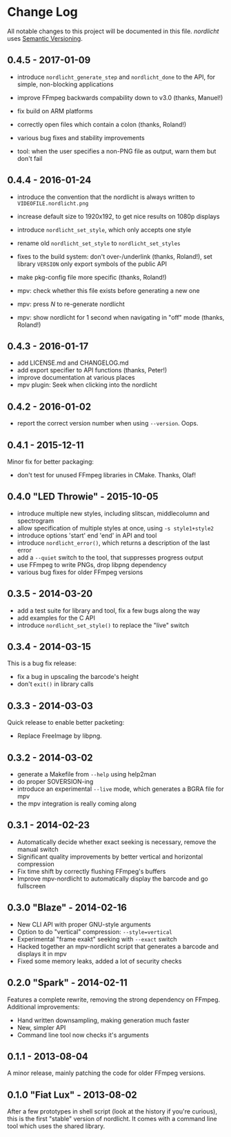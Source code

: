 # Change Log

All notable changes to this project will be documented in this file.
*nordlicht* uses [Semantic Versioning](http://semver.org/).

## 0.4.5 - 2017-01-09

- introduce `nordlicht_generate_step` and `nordlicht_done` to the API, for simple, non-blocking applications
- improve FFmpeg backwards compability down to v3.0 (thanks, Manuel!)
- fix build on ARM platforms
- correctly open files which contain a colon (thanks, Roland!)
- various bug fixes and stability improvements

- tool: when the user specifies a non-PNG file as output, warn them but don't fail

## 0.4.4 - 2016-01-24

- introduce the convention that the nordlicht is always written to `VIDEOFILE.nordlicht.png`
- increase default size to 1920x192, to get nice results on 1080p displays
- introduce `nordlicht_set_style`, which only accepts one style
- rename old `nordlicht_set_style` to `nordlicht_set_styles`
- fixes to the build system: don't over-/underlink (thanks, Roland!), set library `VERSION` only export symbols of the public API
- make pkg-config file more specific (thanks, Roland!)

- mpv: check whether this file exists before generating a new one
- mpv: press *N* to re-generate nordlicht
- mpv: show nordlicht for 1 second when navigating in "off" mode (thanks, Roland!)

## 0.4.3 - 2016-01-17

- add LICENSE.md and CHANGELOG.md
- add export specifier to API functions (thanks, Peter!)
- improve documentation at various places
- mpv plugin: Seek when clicking into the nordlicht

## 0.4.2 - 2016-01-02

- report the correct version number when using `--version`. Oops.

## 0.4.1 - 2015-12-11

Minor fix for better packaging:

- don't test for unused FFmpeg libraries in CMake. Thanks, Olaf!

## 0.4.0 "LED Throwie" - 2015-10-05

- introduce multiple new styles, including slitscan, middlecolumn and spectrogram
- allow specification of multiple styles at once, using `-s style1+style2`
- introduce options 'start' end 'end' in API and tool
- introduce `nordlicht_error()`, which returns a description of the last error
- add a `--quiet` switch to the tool, that suppresses progress output
- use FFmpeg to write PNGs, drop libpng dependency
- various bug fixes for older FFmpeg versions

## 0.3.5 - 2014-03-20

- add a test suite for library and tool, fix a few bugs along the way
- add examples for the C API
- introduce `nordlicht_set_style()` to replace the "live" switch

## 0.3.4 - 2014-03-15

This is a bug fix release:

- fix a bug in upscaling the barcode's height
- don't `exit()` in library calls

## 0.3.3 - 2014-03-03

Quick release to enable better packeting:

- Replace FreeImage by libpng.

## 0.3.2 - 2014-03-02

- generate a Makefile from `--help` using help2man
- do proper SOVERSION-ing
- introduce an experimental `--live` mode, which generates a BGRA file for mpv
- the mpv integration is really coming along

## 0.3.1 - 2014-02-23

- Automatically decide whether exact seeking is necessary, remove the manual switch
- Significant quality improvements by better vertical and horizontal compression
- Fix time shift by correctly flushing FFmpeg's buffers
- Improve mpv-nordlicht to automatically display the barcode and go fullscreen

## 0.3.0 "Blaze" - 2014-02-16

- New CLI API with proper GNU-style arguments
- Option to do "vertical" compression: `--style=vertical`
- Experimental "frame exakt" seeking with `--exact` switch
- Hacked together an mpv-nordlicht script that generates a barcode and displays it in mpv
- Fixed some memory leaks, added a lot of security checks

## 0.2.0 "Spark" - 2014-02-11

Features a complete rewrite, removing the strong dependency on FFmpeg. Additional improvements:

- Hand written downsampling, making generation much faster
- New, simpler API
- Command line tool now checks it's arguments

## 0.1.1 - 2013-08-04

A minor release, mainly patching the code for older FFmpeg versions.

## 0.1.0 "Fiat Lux" - 2013-08-02

After a few prototypes in shell script (look at the history if you're curious),
this is the first "stable" version of nordlicht. It comes with a command line
tool which uses the shared library.
